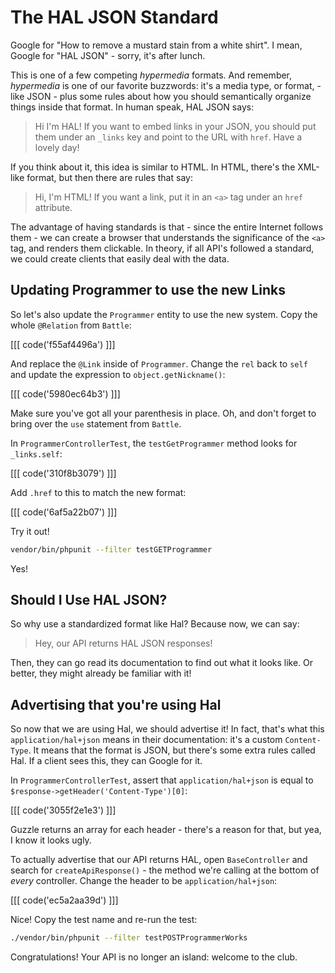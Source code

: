 # The HAL  JSON Standard

Google for "How to remove a mustard stain from a white shirt". I mean, Google for
"HAL JSON" - sorry, it's after lunch.

This is one of a few competing *hypermedia* formats. And remember, *hypermedia* is
one of our favorite buzzwords: it's a media type, or format, - like JSON - plus some
rules about how you should semantically organize things inside that format. In human
speak, HAL JSON says:

> Hi I'm HAL! If you want to embed links in your JSON, you should put them under
  an `_links` key and point to the URL with `href`. Have a lovely day!

If you think about it, this idea is similar to HTML. In HTML, there's the XML-like
format, but then there are rules that say:

> Hi, I'm HTML! If you want a link, put it in an `<a>` tag under an `href` attribute.

The advantage of having standards is that - since the entire Internet follows them -
we can create a browser that understands the significance of the `<a>` tag, and
renders them clickable. In theory, if all API's followed a standard, we could create
clients that easily deal with the data.

## Updating Programmer to use the new Links

So let's also update the `Programmer` entity to use the new system. Copy the whole
`@Relation` from `Battle`:

[[[ code('f55af4496a') ]]]

And replace the `@Link` inside of `Programmer`. Change the `rel` back to `self`
and update the expression to `object.getNickname()`:

[[[ code('5980ec64b3') ]]]

Make sure you've got all your parenthesis in place. Oh, and don't forget to bring
over the `use` statement from `Battle`.

In `ProgrammerControllerTest`, the `testGetProgrammer` method looks for `_links.self`:

[[[ code('310f8b3079') ]]]

Add `.href` to this to match the new format:

[[[ code('6af5a22b07') ]]]

Try it out!

```bash
vendor/bin/phpunit --filter testGETProgrammer
```

Yes!

## Should I Use HAL JSON?

So why use a standardized format like Hal? Because now, we can say:

> Hey, our API returns HAL JSON responses!

Then, they can go read its documentation to find out what it looks like. Or better,
they might already be familiar with it!

## Advertising that you're using Hal

So now that we are using Hal, we should advertise it! In fact, that's what this
`application/hal+json` means in their documentation: it's a custom `Content-Type`.
It means that the format is JSON, but there's some extra rules called Hal. If a
client sees this, they can Google for it.

In `ProgrammerControllerTest`, assert that `application/hal+json` is equal to
`$response->getHeader('Content-Type')[0]`:

[[[ code('3055f2e1e3') ]]]

Guzzle returns an array for each header - there's a reason for that, but yea,
I know it looks ugly.

To actually advertise that our API returns HAL, open `BaseController` and search
for `createApiResponse()` - the method we're calling at the bottom of *every* controller.
Change the header to be `application/hal+json`:

[[[ code('ec5a2aa39d') ]]]

Nice! Copy the test name and re-run the test:

```bash
./vendor/bin/phpunit --filter testPOSTProgrammerWorks
```

Congratulations! Your API is no longer an island: welcome to the club.
